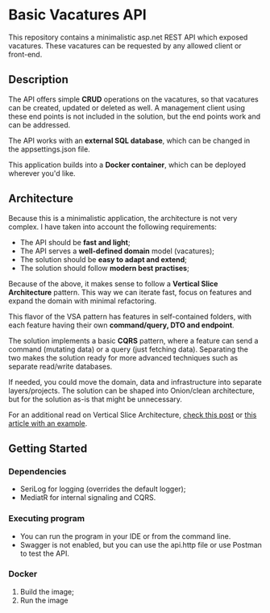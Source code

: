 ﻿# Basic Vacatures API

This repository contains a minimalistic asp.net REST API which exposed vacatures. These vacatures can be requested by any allowed client or front-end.



## Description

The API offers simple **CRUD** operations on the vacatures, so that vacatures can be created, updated or deleted as well. A management client using these end points is not included in the solution, but the end points work and can be addressed.

The API works with an **external SQL database**, which can be changed in the appsettings.json file.

This application builds into a **Docker container**, which can be deployed wherever you'd like.


## Architecture

Because this is a minimalistic application, the architecture is not very complex. I have taken into account the following requirements:

* The API should be **fast and light**;
* The API serves a **well-defined domain** model (vacatures);
* The solution should be **easy to adapt and extend**;
* The solution should follow **modern best practises**;

Because of the above, it makes sense to follow a **Vertical Slice Architecture** pattern. This way we can iterate fast, focus on features and expand the domain with minimal refactoring.

This flavor of the VSA pattern has  features in self-contained folders, with each feature having their own **command/query, DTO and endpoint**.

The solution implements a basic **CQRS** pattern, where a feature can send a command (mutating data) or a query (just fetching data). Separating the two makes the solution ready for more advanced techniques such as separate read/write databases.

If needed, you could move the domain, data and infrastructure into separate layers/projects. The solution can be shaped into Onion/clean architecture, but for the solution as-is that might be unnecessary.

For an additional read on Vertical Slice Architecture, [check this post](https://www.jimmybogard.com/vertical-slice-architecture/) or [this article with an example](https://code-maze.com/vertical-slice-architecture-aspnet-core/).

## Getting Started

### Dependencies

* SeriLog for logging (overrides the default logger);
* MediatR for internal signaling and CQRS.

### Executing program

* You can run the program in your IDE or from the command line.
* Swagger is not enabled, but you can use the api.http file or use Postman to test the API.

### Docker
1. Build the image;
2. Run the image